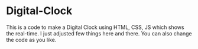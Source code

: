 # Digital-Clock
This is a code to make a Digital Clock using HTML, CSS, JS which shows the real-time. I just adjusted few things here and there. You can also change the code as you like.
